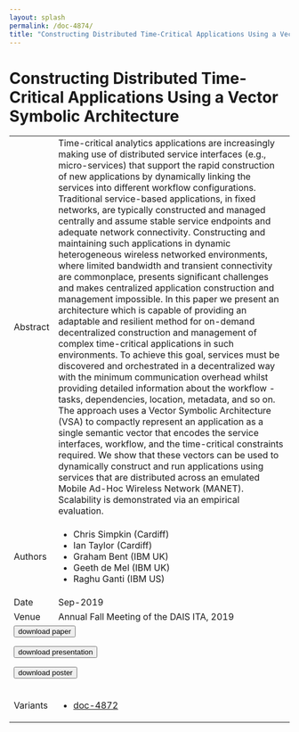 ```yaml
---
layout: splash
permalink: /doc-4874/
title: "Constructing Distributed Time-Critical Applications Using a Vector Symbolic Architecture"
---
```


# Constructing Distributed Time-Critical Applications Using a Vector Symbolic Architecture

<table>
    <tbody>
    <tr>
        <td>Abstract</td>
        <td>Time-critical analytics applications are increasingly making use of distributed service interfaces (e.g., micro-services) that support the rapid construction of new applications by dynamically linking the services into different workflow configurations. Traditional service-based applications, in fixed networks, are typically constructed and managed centrally and assume stable service endpoints and adequate network connectivity. Constructing and maintaining such applications in dynamic heterogeneous wireless networked environments, where limited bandwidth and transient connectivity are commonplace, presents significant challenges and makes centralized application construction and management impossible. In this paper we present an architecture which is capable of providing an adaptable and resilient method for on-demand decentralized construction and management of complex time-critical applications in such environments. To achieve this goal, services must be discovered and orchestrated in a decentralized way with the minimum communication overhead whilst providing detailed information about the workflow - tasks, dependencies, location, metadata, and so on. The approach uses a Vector Symbolic Architecture (VSA) to compactly represent an application as a single semantic vector that encodes the service interfaces, workflow, and the time-critical constraints required. We show that these vectors can be used to dynamically construct and run applications using services that are distributed across an emulated Mobile Ad-Hoc Wireless Network (MANET). Scalability is demonstrated via an empirical evaluation.</td>
    </tr>
    <tr>
        <td>Authors</td>
        <td>
            <ul>
                <li>Chris Simpkin (Cardiff)</li>
                <li>Ian Taylor (Cardiff)</li>
                <li>Graham Bent (IBM UK)</li>
                <li>Geeth de Mel (IBM UK)</li>
                <li>Raghu Ganti (IBM US)</li>
            </ul>
        </td>
    </tr>
    <tr>
        <td>Date</td>
        <td>Sep-2019</td>
    </tr>
    <tr>
        <td>Venue</td>
        <td>Annual Fall Meeting of the DAIS ITA, 2019</td>
    </tr>
        <tr>
            <td colspan="2">
                <form method="get" action="https://dais-ita.org/sites/default/files/3968.pdf">
                    <button type="submit">download paper</button>
                </form>
                <form method="get" action="https://dais-ita.org/sites/default/files/3968_slides.pdf">
                    <button type="submit">download presentation</button>
                </form>
                <form method="get" action="https://dais-ita.org/sites/default/files/3968_poster.pdf">
                    <button type="submit">download poster</button>
                </form>
            </td>
        </tr>
        <tr>
            <td>Variants</td>
            <td>
                <ul>
                    <li><a href="${varId}">doc-4872</a></li>
                </ul>
            </td>
        </tr>
    </tbody>
</table>

